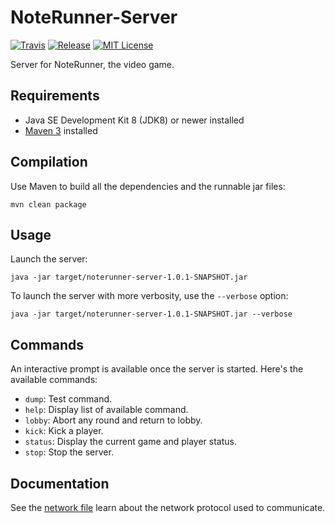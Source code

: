 NoteRunner-Server
=================

[![Travis](https://img.shields.io/travis/pgrenaud/NoteRunner-Server.svg)](https://travis-ci.org/pgrenaud/NoteRunner-Server)
[![Release](https://img.shields.io/github/release/pgrenaud/NoteRunner-Server.svg)](https://github.com/pgrenaud/NoteRunner-Server/releases)
[![MIT License](https://img.shields.io/badge/license-MIT-8469ad.svg)](https://tldrlegal.com/license/mit-license)

Server for NoteRunner, the video game.

Requirements
------------

* Java SE Development Kit 8 (JDK8) or newer installed
* [Maven 3](https://maven.apache.org/download.cgi) installed

Compilation
-----------

Use Maven to build all the dependencies and the runnable jar files:

    mvn clean package

Usage
-----

Launch the server:

    java -jar target/noterunner-server-1.0.1-SNAPSHOT.jar

To launch the server with more verbosity, use the `--verbose` option:

    java -jar target/noterunner-server-1.0.1-SNAPSHOT.jar --verbose

Commands
--------

An interactive prompt is available once the server is started. Here's the available commands:

* `dump`: Test command.
* `help`: Display list of available command.
* `lobby`: Abort any round and return to lobby.
* `kick`: Kick a player.
* `status`: Display the current game and player status.
* `stop`: Stop the server.

Documentation
-------------

See the [network file](NETWORK.md) learn about the network protocol used to communicate.
